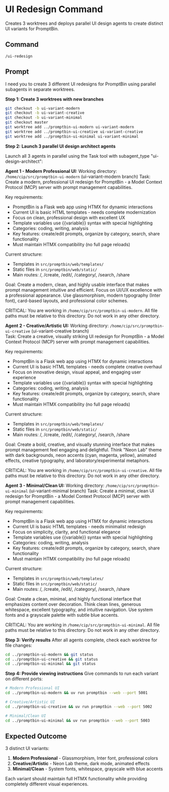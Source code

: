 # UI Redesign Command

Creates 3 worktrees and deploys parallel UI design agents to create distinct UI variants for PromptBin.

## Command

```
/ui-redesign
```

## Prompt

I need you to create 3 different UI redesigns for PromptBin using parallel subagents in separate worktrees.

**Step 1: Create 3 worktrees with new branches**
```bash
git checkout -b ui-variant-modern
git checkout -b ui-variant-creative  
git checkout -b ui-variant-minimal
git checkout master
git worktree add ../promptbin-ui-modern ui-variant-modern
git worktree add ../promptbin-ui-creative ui-variant-creative
git worktree add ../promptbin-ui-minimal ui-variant-minimal
```

**Step 2: Launch 3 parallel UI design architect agents**

Launch all 3 agents in parallel using the Task tool with subagent_type "ui-design-architect":

**Agent 1 - Modern Professional UI:**
Working directory: `/home/cip/src/promptbin-ui-modern` (ui-variant-modern branch)
Task: Create a modern, professional UI redesign for PromptBin - a Model Context Protocol (MCP) server with prompt management capabilities.

Key requirements:
- PromptBin is a Flask web app using HTMX for dynamic interactions
- Current UI is basic HTML templates - needs complete modernization  
- Focus on clean, professional design with excellent UX
- Template variables use {{variable}} syntax with special highlighting
- Categories: coding, writing, analysis
- Key features: create/edit prompts, organize by category, search, share functionality
- Must maintain HTMX compatibility (no full page reloads)

Current structure:
- Templates in `src/promptbin/web/templates/`
- Static files in `src/promptbin/web/static/`
- Main routes: /, /create, /edit/<id>, /category/<name>, /search, /share

Goal: Create a modern, clean, and highly usable interface that makes prompt management intuitive and efficient. Focus on UI/UX excellence with a professional appearance. Use glassmorphism, modern typography (Inter font), card-based layouts, and professional color schemes.

CRITICAL: You are working in `/home/cip/src/promptbin-ui-modern`. All file paths must be relative to this directory. Do not work in any other directory.

**Agent 2 - Creative/Artistic UI:**
Working directory: `/home/cip/src/promptbin-ui-creative` (ui-variant-creative branch)  
Task: Create a creative, visually striking UI redesign for PromptBin - a Model Context Protocol (MCP) server with prompt management capabilities.

Key requirements:
- PromptBin is a Flask web app using HTMX for dynamic interactions
- Current UI is basic HTML templates - needs complete creative overhaul
- Focus on innovative design, visual appeal, and engaging user experience
- Template variables use {{variable}} syntax with special highlighting
- Categories: coding, writing, analysis  
- Key features: create/edit prompts, organize by category, search, share functionality
- Must maintain HTMX compatibility (no full page reloads)

Current structure:
- Templates in `src/promptbin/web/templates/`
- Static files in `src/promptbin/web/static/`
- Main routes: /, /create, /edit/<id>, /category/<name>, /search, /share

Goal: Create a bold, creative, and visually stunning interface that makes prompt management feel engaging and delightful. Think "Neon Lab" theme with dark backgrounds, neon accents (cyan, magenta, yellow), animated effects, creative typography, and laboratory/experimental metaphors.

CRITICAL: You are working in `/home/cip/src/promptbin-ui-creative`. All file paths must be relative to this directory. Do not work in any other directory.

**Agent 3 - Minimal/Clean UI:**
Working directory: `/home/cip/src/promptbin-ui-minimal` (ui-variant-minimal branch)
Task: Create a minimal, clean UI redesign for PromptBin - a Model Context Protocol (MCP) server with prompt management capabilities.

Key requirements:
- PromptBin is a Flask web app using HTMX for dynamic interactions
- Current UI is basic HTML templates - needs minimalist redesign
- Focus on simplicity, clarity, and functional elegance
- Template variables use {{variable}} syntax with special highlighting
- Categories: coding, writing, analysis
- Key features: create/edit prompts, organize by category, search, share functionality
- Must maintain HTMX compatibility (no full page reloads)

Current structure:
- Templates in `src/promptbin/web/templates/`
- Static files in `src/promptbin/web/static/`
- Main routes: /, /create, /edit/<id>, /category/<name>, /search, /share

Goal: Create a clean, minimal, and highly functional interface that emphasizes content over decoration. Think clean lines, generous whitespace, excellent typography, and intuitive navigation. Use system fonts and a grayscale palette with subtle blue accents.

CRITICAL: You are working in `/home/cip/src/promptbin-ui-minimal`. All file paths must be relative to this directory. Do not work in any other directory.

**Step 3: Verify results**
After all agents complete, check each worktree for file changes:
```bash
cd ../promptbin-ui-modern && git status
cd ../promptbin-ui-creative && git status  
cd ../promptbin-ui-minimal && git status
```

**Step 4: Provide viewing instructions**
Give commands to run each variant on different ports:
```bash
# Modern Professional UI
cd ../promptbin-ui-modern && uv run promptbin --web --port 5001

# Creative/Artistic UI  
cd ../promptbin-ui-creative && uv run promptbin --web --port 5002

# Minimal/Clean UI
cd ../promptbin-ui-minimal && uv run promptbin --web --port 5003
```

## Expected Outcome

3 distinct UI variants:
1. **Modern Professional** - Glassmorphism, Inter font, professional colors
2. **Creative/Artistic** - Neon Lab theme, dark mode, animated effects  
3. **Minimal/Clean** - System fonts, whitespace, grayscale with blue accents

Each variant should maintain full HTMX functionality while providing completely different visual experiences.